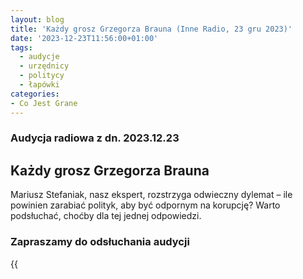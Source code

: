 ```yaml
---
layout: blog
title: 'Każdy grosz Grzegorza Brauna (Inne Radio, 23 gru 2023)'
date: '2023-12-23T11:56:00+01:00'
tags:
  - audycje
  - urzędnicy
  - politycy
  - łapówki
categories:
- Co Jest Grane
---
```

### Audycja radiowa z dn. 2023.12.23

## Każdy grosz Grzegorza Brauna

Mariusz Stefaniak, nasz ekspert, rozstrzyga odwieczny dylemat – ile powinien zarabiać polityk, aby być odpornym na korupcję? Warto podsłuchać, choćby dla tej jednej odpowiedzi.

### Zapraszamy do odsłuchania audycji



{{<audio src="audio/CJG_46_2023_12_23.mp3" caption="Zapis audycji CJG - Każdy grosz Grzegorza Brauna, publikowanej na łamach Innego Radia Głuchołazy w dniu 23 grudnia 2023">}}
